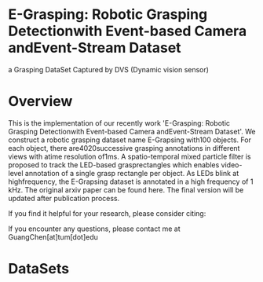 # E-Grasping: Robotic Grasping Detectionwith Event-based Camera andEvent-Stream Dataset
a Grasping DataSet Captured by DVS (Dynamic vision sensor)

# Overview
This is the implementation of our recently work 'E-Grasping: Robotic Grasping Detectionwith Event-based Camera andEvent-Stream Dataset'. 
We construct a robotic grasping dataset name E-Grapsing with100  objects.  For  each  object,  there  are4020successive  grasping  annotations  in  different  views  with  atime resolution of1ms. A spatio-temporal mixed particle filter is proposed to track the LED-based grasprectangles which enables video-level annotation of a single grasp rectangle per object. As LEDs blink at highfrequency, the E-Grapsing dataset is annotated in a high frequency of 1 kHz. The original arxiv paper can be found here. The final version will be updated after publication process.

If you find it helpful for your research, please consider citing:

If you encounter any questions, please contact me at GuangChen[at]tum[dot]edu

# DataSets
#
